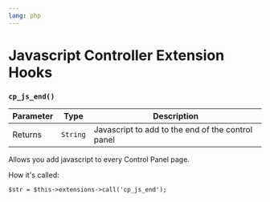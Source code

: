 ```yaml
---
lang: php
---
```


<!--
    This source file is part of the open source project
    ExpressionEngine User Guide (https://github.com/ExpressionEngine/ExpressionEngine-User-Guide)

    @link      https://expressionengine.com/
    @copyright Copyright (c) 2003-2019, EllisLab Corp. (https://ellislab.com)
    @license   https://expressionengine.com/license Licensed under Apache License, Version 2.0
-->

# Javascript Controller Extension Hooks

### `cp_js_end()`

| Parameter | Type     | Description                                       |
| --------- | -------- | ------------------------------------------------- |
| Returns   | `String` | Javascript to add to the end of the control panel |

Allows you add javascript to every Control Panel page.

How it's called:

    $str = $this->extensions->call('cp_js_end');
